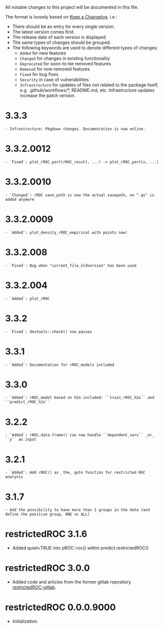 All notable changes to this project will be documented in this file.

The format is loosely based on [Keep a Changelog](https://keepachangelog.com/en/1.0.0/), i.e.:

- There should be an entry for every single version.
- The latest version comes first.
- The release date of each version is displayed.
- The same types of changes should be grouped.
- The following keywords are used to denote different types of changes:
  - `Added` for new features
  - `Changed` for changes in existing functionality
  - `Deprecated` for soon-to-be removed features
  - `Removed` for now removed features
  - `Fixed` for bug fixes
  - `Security` in case of vulnerabilities
  - `Infrastructure` for updates of files not related to the package itself,
    e.g. .github/workflows/\*, README.md, etc. Infrastructure updates increase
    the patch version.

# 3.3.3

    - Infrastructure: Pkgdown changes. Documentation is now online. 

# 3.3.2.0012

    - `Fixed`: plot_rROC_part(rROC_result, ...) -> plot_rROC_part(x, ...)

# 3.3.2.0010

    - `Changed`: rROC save_path is now the actual savepath, no ".qs" is added anymore

# 3.3.2.0009

    - `Added`: plot_density_rROC_empirical with points now!

# 3.3.2.008

    - `Fixed`: Bug when "current_file_oldversion" has been used

# 3.3.2.004

    - `Added`: plot_rROC

# 3.3.2

    - `Fixed`: devtools::check() now passes

# 3.3.1

    - `Added`: Documentation for rROC_models included

# 3.3.0

    - `Added`: rROC_model based on h2o included: ``train_rROC_h2o`` and ``predict_rROC_h2o``

# 3.2.2

    - `Added`: rROC.data.frame() can now handle ``dependent_vars`` _or_ ``y`` as input

# 3.2.1

    - `Added`: Add rROC() as _the_ goto function for restricted ROC analysis

# 3.1.7

    - Add the possibility to have more than 2 groups in the data (and define the positive group, ONE vs ALL)

# restrictedROC 3.1.6

- Added quiet=TRUE into pROC::roc() within predict.restrictedROC()

# restrictedROC 3.0.0

- Added code and articles from the former gitlab repository
  [restrictedROC-gitlab](https://git.uni-regensburg.de/03_projects/theory/restrictedROC).

# restrictedROC 0.0.0.9000

- Initialization.
